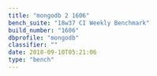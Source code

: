 ```yaml
---
title: "mongodb 2 1606"
bench_suite: "18w37 CI Weekly Benchmark"
build_number: "1606"
dbprofile: "mongodb"
classifier: ""
date: 2018-09-10T05:21:06
type: "bench"
---
```

